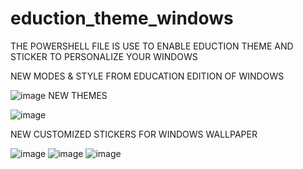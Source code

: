 # eduction_theme_windows
THE POWERSHELL FILE IS USE TO ENABLE EDUCTION THEME AND STICKER TO PERSONALIZE  YOUR WINDOWS


NEW MODES & STYLE FROM EDUCATION EDITION OF WINDOWS

![image](https://user-images.githubusercontent.com/68233114/208980748-cff514ae-cba4-4dca-88e1-f32fb5a621b5.png)
NEW THEMES

![image](https://user-images.githubusercontent.com/68233114/208980187-f9bbfd65-ae09-4662-afac-3edfdcad01ca.png)

NEW CUSTOMIZED STICKERS FOR WINDOWS WALLPAPER



![image](https://user-images.githubusercontent.com/68233114/208981200-23bcc1d3-e548-4db6-bad6-27363a43255e.png)
![image](https://user-images.githubusercontent.com/68233114/208981328-f1e73c29-fdb6-4867-9abb-18f844eaeef8.png)
![image](https://user-images.githubusercontent.com/68233114/208981393-d4a2bf38-151c-48cf-a465-e37f7f86173e.png)
